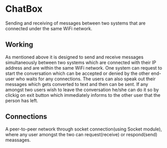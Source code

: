 # ChatBox
Sending and receiving of messages between two systems that are connected under the same WiFi network.

## Working
As mentioned above it is designed to send and receive messages simultaneously between two systems which are connected with their IP address and are within the same WiFi network.
One system can request to start the conversation which can be accepted or denied by the other end-user who waits for any connections. The users can also speak out their messages which gets converted to text and then can be sent. If any amongst two users wish to leave the conversation he/she can do it so by clickig on exit button which immediately informs to the other user that the person has left.

## Connections
A peer-to-peer network through socket connection(using Socket module), where any user amongst the two can request(receive) or respond(send) meassages.
